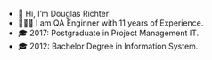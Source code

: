 - 👋 Hi, I’m Douglas Richter
- 👨🏼‍💻 I am QA Enginner with 11 years of Experience.
- 🎓 2017: Postgraduate in Project Management IT.
- 🎓 2012: Bachelor Degree in Information System.

